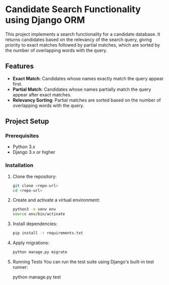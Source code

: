 # Candidate Search Functionality using Django ORM

This project implements a search functionality for a candidate database. It returns candidates based on the relevancy of the search query, giving priority to exact matches followed by partial matches, which are sorted by the number of overlapping words with the query.

## Features

- **Exact Match**: Candidates whose names exactly match the query appear first.
- **Partial Match**: Candidates whose names partially match the query appear after exact matches.
- **Relevancy Sorting**: Partial matches are sorted based on the number of overlapping words with the query.

## Project Setup

### Prerequisites

- Python 3.x
- Django 3.x or higher

### Installation

1. Clone the repository:
   ```bash
   git clone <repo-url>
   cd <repo-url>

2. Create and activate a virtual environment:

   ```bash
   python3 -m venv env
   source env/bin/activate

3. Install dependencies:

   ```bash
   pip install -r requirements.txt

4. Apply migrations:
   ```bash
   python manage.py migrate


5. Running Tests
   You can run the test suite using Django's built-in test runner:

   python manage.py test
